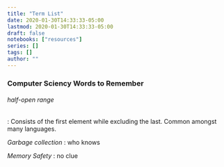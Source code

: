 ```yaml
---
title: "Term List"
date: 2020-01-30T14:33:33-05:00
lastmod: 2020-01-30T14:33:33-05:00
draft: false
notebooks: ["resources"]
series: []
tags: []
author: ""
---
```

### Computer Sciency Words to Remember

<!--more-->

###### *half-open range*
: Consists of the first element while excluding the last. Common amongst many languages.

*Garbage collection*
: who knows

*Memory Safety*
: no clue
